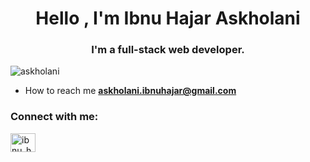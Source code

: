 <h1 align="center">Hello , I'm Ibnu Hajar Askholani</h1>
<h3 align="center">I'm a full-stack web developer.  </h3>

<p align="left"> <img src="https://komarev.com/ghpvc/?username=askholani&label=Profile%20views&color=0e75b6&style=flat" alt="askholani" /> </p>

- How to reach me **askholani.ibnuhajar@gmail.com**

<h3 align="left">Connect with me:</h3>
<p align="left">
<a href="https://instagram.com/ibnu_hajara" target="blank"><img align="center" src="https://raw.githubusercontent.com/rahuldkjain/github-profile-readme-generator/master/src/images/icons/Social/instagram.svg" alt="ibnu_hajara" height="30" width="40" /></a>
</p>
